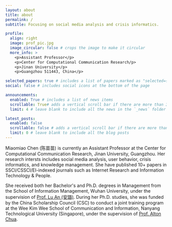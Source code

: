 ```yaml
---
layout: about
title: about
permalink: /
subtitle: Focusing on social media analysis and crisis informatics.

profile:
  align: right
  image: prof_pic.jpg
  image_circular: false # crops the image to make it circular
  more_info: >
    <p>Assistant Professor</p>
    <p>Center for Computational Communication Research/p>
    <p>Jinan University</p>
    <p>Guangzhou 511443, China</p>

selected_papers: true # includes a list of papers marked as "selected={true}"
social: false # includes social icons at the bottom of the page

announcements:
  enabled: True # includes a list of news items
  scrollable: True# adds a vertical scroll bar if there are more than 3 news items
  limit: 4 # leave blank to include all the news in the `_news` folder

latest_posts:
  enabled: false
  scrollable: false # adds a vertical scroll bar if there are more than 3 new posts items
  limit: 0 # leave blank to include all the blog posts
---
```

Miaomiao Chen (陈苗苗) is currently an Assistant Professor at the Center for Computational Communication Research, Jinan University, Guangzhou. Her research intersts includes social media analysis, user behavior, crisis informatics, and  knowledge management. She have published 10+ papers in SSCI/CSSCI/EI-indexed journals such as Internet Research and Information Technology & People.

She received both her Bachelor's and Ph.D. degrees in Management from the School of Information Management, Wuhan University, under the supervision of [Prof. Lu An (安璐)](https://simjwz.whu.edu.cn/info/1050/4936.htm). During her Ph.D. studies, she was funded by the China Scholarship Council (CSC) to conduct a joint training program at the Wee Kim Wee School of Communication and Information, Nanyang Technological University (Singapore), under the supervision of [Prof. Alton Chua](https://www.ntu.edu.sg/research/faculty-directory/detail/Alton-Chua-Yeow-Kuan).
